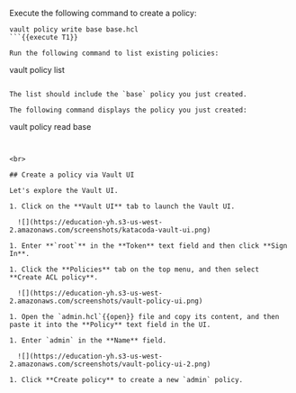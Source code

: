Execute the following command to create a policy:

```
vault policy write base base.hcl
```{{execute T1}}

Run the following command to list existing policies:

```
vault policy list
```{{execute T1}}

The list should include the `base` policy you just created.

The following command displays the policy you just created:

```
vault policy read base
```{{execute T1}}


<br>

## Create a policy via Vault UI

Let's explore the Vault UI.

1. Click on the **Vault UI** tab to launch the Vault UI.

  ![](https://education-yh.s3-us-west-2.amazonaws.com/screenshots/katacoda-vault-ui.png)

1. Enter **`root`** in the **Token** text field and then click **Sign In**.

1. Click the **Policies** tab on the top menu, and then select **Create ACL policy**.

  ![](https://education-yh.s3-us-west-2.amazonaws.com/screenshots/vault-policy-ui.png)

1. Open the `admin.hcl`{{open}} file and copy its content, and then paste it into the **Policy** text field in the UI.

1. Enter `admin` in the **Name** field.

  ![](https://education-yh.s3-us-west-2.amazonaws.com/screenshots/vault-policy-ui-2.png)

1. Click **Create policy** to create a new `admin` policy.
